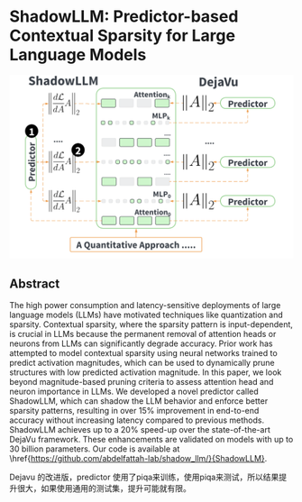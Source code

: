 # ShadowLLM: Predictor-based Contextual Sparsity for Large Language Models

![](shadowLLM.png)

## Abstract

The high power consumption and latency-sensitive deployments of large
language models (LLMs) have motivated techniques like quantization and
sparsity. Contextual sparsity, where the sparsity pattern is input-dependent,
is crucial in LLMs because the permanent removal of attention heads or neurons
from LLMs can significantly degrade accuracy. Prior work has attempted to model
contextual sparsity using neural networks trained to predict activation
magnitudes, which can be used to dynamically prune structures with low
predicted activation magnitude. In this paper, we look beyond magnitude-based
pruning criteria to assess attention head and neuron importance in LLMs. We
developed a novel predictor called ShadowLLM, which can shadow the LLM behavior
and enforce better sparsity patterns, resulting in over 15% improvement in
end-to-end accuracy without increasing latency compared to previous methods.
ShadowLLM achieves up to a 20\% speed-up over the state-of-the-art DejaVu
framework. These enhancements are validated on models with up to 30 billion
parameters. Our code is available at
\href{https://github.com/abdelfattah-lab/shadow_llm/}{ShadowLLM}.


Dejavu 的改进版，predictor 使用了piqa来训练，使用piqa来测试，所以结果提升很大，如果使用通用的测试集，提升可能就有限。